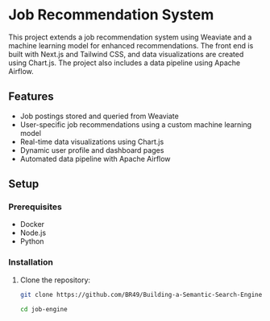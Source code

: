 # Job Recommendation System

This project extends a job recommendation system using Weaviate and a machine learning model for enhanced recommendations. 
The front end is built with Next.js and Tailwind CSS, and data visualizations are created using Chart.js. The project also includes a data pipeline using Apache Airflow.

## Features

- Job postings stored and queried from Weaviate
- User-specific job recommendations using a custom machine learning model
- Real-time data visualizations using Chart.js
- Dynamic user profile and dashboard pages
- Automated data pipeline with Apache Airflow

## Setup

### Prerequisites

- Docker
- Node.js
- Python

### Installation

1. Clone the repository:
   ```sh
   git clone https://github.com/BR49/Building-a-Semantic-Search-Engine-with-Weaviate.git
   
   cd job-engine

